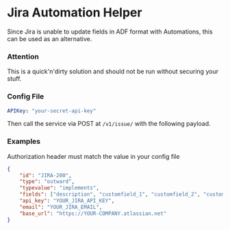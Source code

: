 # Jira Automation Helper
Since Jira is unable to update fields in ADF format with Automations, this can be used as an alternative.  

### Attention
This is a quick'n'dirty solution and should not be run without securing your stuff.  

### Config File
```yml
APIKey: "your-secret-api-key"
```

Then call the service via POST at `/v1/issue/` with the following payload.

### Examples

Authorization header must match the value in your config file

```json
{
    "id": "JIRA-200",
    "type": "outward",
    "typevalue": "implements",
    "fields": ["description", "customfield_1", "customfield_2", "customfield_3", "customfield_4", "customfield_5", "customfield_6"],
    "api_key": "YOUR_JIRA_API_KEY",
    "email": "YOUR_JIRA_EMAIL",
    "base_url": "https://YOUR-COMPANY.atlassian.net"
}
```
